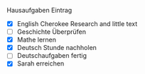 Hausaufgaben Eintrag

- [x] English Cherokee Research and little text
- [ ] Geschichte Überprüfen
- [x] Mathe lernen
- [x] Deutsch Stunde nachholen
- [ ] Deutschaufgaben fertig
- [x] Sarah erreichen
